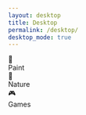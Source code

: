 ```yaml
---
layout: desktop
title: Desktop
permalink: /desktop/
desktop_mode: true
---
```

<div class="desktop-icon" id="icon-paint" data-app-url="{{ site.baseurl | default: '' }}/paint.html" data-app-title="Paint">
    <div class="icon-image">🎨</div>
    <div class="icon-label">Paint</div>
</div>

<div class="desktop-icon" id="icon-nature" data-app-url="{{ site.baseurl | default: '' }}/nature/" data-app-title="Nature's Window">
    <div class="icon-image">🌳</div>
    <div class="icon-label">Nature</div>
</div>

<div class="desktop-icon" id="icon-games" data-app-url="{{ site.baseurl | default: '' }}/games/" data-app-title="Game Center">
    <div class="icon-image">🎮</div>
    <div class="icon-label">Games</div>
</div>

<script>
document.addEventListener('DOMContentLoaded', function() {
  // Use a small delay to ensure all deferred scripts have loaded
  setTimeout(() => {
    console.log('Desktop page loaded, initializing managers...');

    // Initialize WindowManager
    if (typeof WindowManager !== 'undefined') {
      window.windowManager = new WindowManager();
      console.log('✅ WindowManager initialized.');

      // Make the test function available globally
      window.testWindowManager = () => window.windowManager.testWindowManager();
      console.log('✅ testWindowManager() is now available.');

    } else {
      console.error('❌ WindowManager class not found. The script might not be loaded.');
    }

    // Initialize DesktopManager
    if (typeof DesktopManager !== 'undefined') {
      window.desktopManager = new DesktopManager();
      console.log('✅ DesktopManager initialized.');
    } else {
      console.error('❌ DesktopManager class not found.');
    }

    // Initialize WindowSwitcher
    if (typeof WindowSwitcher !== 'undefined') {
      window.windowSwitcher = new WindowSwitcher();
      console.log('✅ WindowSwitcher initialized.');
    } else {
      console.error('❌ WindowSwitcher class not found.');
    }
  }, 150); // Increased delay slightly for safety
});
</script> 